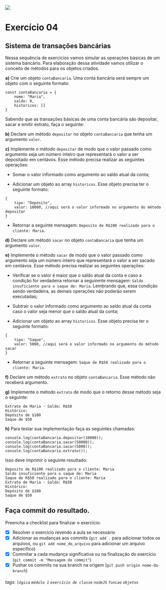 ![](https://i.imgur.com/xG74tOh.png)

# Exercício 04

## Sistema de transações bancárias

Nessa sequência de exercícios vamos simular as operações básicas de um sistema bancário. Para elaboração dessa atividade vamos utilizar o conceito de métodos para os objetos criados.

**a)** Crie um objeto `contaBancaria`. Uma conta bancária será sempre um objeto com o seguinte formato:

```javascript=
const contaBancaria = {
    nome: "Maria",
    saldo: 0,
    historicos: []
}
```

Sabendo que as transações básicas de uma conta bancária são depositar, sacar e emitir extrato, faça o seguinte:

**b)** Declare um método `depositar` no objeto `contaBancaria` que tenha um argumento `valor`.

**c)** Implemente o método `depositar` de modo que o valor passado como argumento seja um número inteiro que representará o valor a ser depositado em centávos. Esse método precisa realizar as seguintes operações:

- Somar o valor informado como argumento ao saldo atual da conta;

- Adicionar um objeto ao array `historicos`. Esse objeto precisa ter o seguinte formato:

```javascript=
{
    tipo: "Depósito",
    valor: 10000, //aqui será o valor informado no argumento do método depositar
}
```

- Retornar a seguinte mensagem: `Deposito de R$100 realizado para o cliente: Maria`.

**d)** Declare um método `sacar` no objeto `contaBancaria` que tenha um argumento `valor`.

**e)** Implemente o método `sacar` de modo que o valor passado como argumento seja um número inteiro que representará o valor a ser sacado em centávos. Esse método precisa realizar as seguintes operações:

- Verificar se o valor é maior que o saldo atual da conta e caso a condição for verdadeira retornar a seguinmte mensagem: `Saldo insuficiente para o saque de: Maria`. Lembrando que, essa condição sendo verdadeira, as demais operações não poderão serem executadas;

- Subtrair o valor informado como argumento ao saldo atual da conta caso o valor seja menor que o saldo atual da conta;

- Adicionar um objeto ao array `historicos`. Esse objeto precisa ter o seguinte formato:

```javascript=
{
    tipo: "Saque",
    valor: 5000, //aqui será o valor informado no argumento do método sacar
}
```

- Retornar a seguinte mensagem: `Saque de R$50 realizado para o cliente: Maria`.

**f)** Declare um método `extrato` no objeto `contaBancaria`. Esse método não receberá argumento.

**g)** Implemente o método `extrato` de modo que o retorno desse método seja o seguinte:

```
Extrato de Maria - Saldo: R$50
Histórico:
Depósito de $100
Saque de $50
```

**h)** Para testar sua implementação faça as seguintes chamadas:

```javascript=
console.log(contaBancaria.depositar(10000));
console.log(contaBancaria.sacar(50000));
console.log(contaBancaria.sacar(5000));
console.log(contaBancaria.extrato());
```

Isso deve imprimir o seguinte resultado:

```
Deposito de R$100 realizado para o cliente: Maria
Saldo insuficiente para o saque de: Maria
Saque de R$50 realizado para o cliente: Maria
Extrato de Maria - Saldo: R$50
Histórico:
Depósito de $100
Saque de $50
```

## Faça commit do resultado.

Preencha a checklist para finalizar o exercício:

- [x] Resolver o exercício revendo a aula se necessário
- [x] Adicionar as mudanças aos commits (`git add .` para adicionar todos os arquivos, ou `git add nome_do_arquivo` para adicionar um arquivo específico)
- [x] Commitar a cada mudança significativa ou na finalização do exercício (`git commit -m "Mensagem do commit"`)
- [x] Pushar os commits na sua branch na origem (`git push origin nome-da-branch`)

###### tags: `lógica` `módulo 1` `exercício de classe` `nodeJS` `funcao` `objetos`
